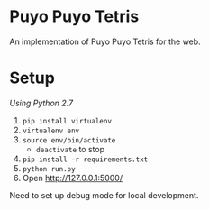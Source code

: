 # Puyo Puyo Tetris

An implementation of Puyo Puyo Tetris for the web.

# Setup

*Using Python 2.7*

1. `pip install virtualenv`
2. `virtualenv env`
3. `source env/bin/activate`
	* `deactivate` to stop
4. `pip install -r requirements.txt`
5. `python run.py`
6. Open http://127.0.0.1:5000/

Need to set up debug mode for local development.